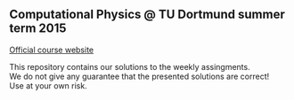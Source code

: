 ## Computational Physics @ TU Dortmund summer term 2015

[Official course website](http://t1.physik.tu-dortmund.de/kierfeld/teaching/CompPhys_15/CompPhys.htm)

This repository contains our solutions to the weekly assingments.    
We do not give any guarantee that the presented solutions are correct!    
Use at your own risk.
